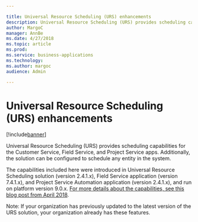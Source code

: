 ```yaml
---

title: Universal Resource Scheduling (URS) enhancements
description: Universal Resource Scheduling (URS) provides scheduling capabilities for the Customer Service, Field Service, and Project Service apps.
author: MargoC
manager: AnnBe
ms.date: 4/27/2018
ms.topic: article
ms.prod: 
ms.service: business-applications
ms.technology: 
ms.author: margoc
audience: Admin

---
```

#  Universal Resource Scheduling (URS) enhancements 




[!include[banner](../../../../includes/banner.md)]

Universal Resource Scheduling (URS) provides scheduling capabilities for the
Customer Service, Field Service, and Project Service apps. Additionally, the
solution can be configured to schedule any entity in the system.

The capabilities included here were introduced in Universal Resource Scheduling
solution (version 2.4.1.x), Field Service application (version 7.4.1.x), and
Project Service Automation application (version 2.4.1.x), and run on platform
version 9.0.x. [For more details about the capabilities, see this blog post from
April
2018](https://na01.safelinks.protection.outlook.com/?url=https%3A%2F%2Fblogs.msdn.microsoft.com%2Fcrm%2F2018%2F04%2F02%2Fwhats-new-in-universal-resource-scheduling-for-dynamics-365-april-2018-update%2F&data=02%7C01%7Cpupatel%40microsoft.com%7C0e4da9c3c56b4ca56f4008d598c1bfca%7C72f988bf86f141af91ab2d7cd011db47%7C1%7C0%7C636582881302454956&sdata=4EVK8h%2B5MVKrSB264vlhbVl9YlWCF696IWII2ydxPf8%3D&reserved=0).



Note: If your organization has previously updated to the latest version of the
URS solution, your organization already has these features.
